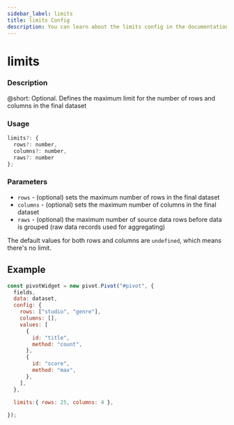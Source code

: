 ```yaml
---
sidebar_label: limits
title: limits Config
description: You can learn about the limits config in the documentation of the DHTMLX JavaScript Pivot library. Browse developer guides and API reference, try out code examples and live demos, and download a free 30-day evaluation version of DHTMLX Pivot.
---
```


# limits

### Description

@short: Optional. Defines the maximum limit for the number of rows and columns in the final dataset

### Usage

~~~jsx
limits?: {
  rows?: number,
  columns?: number,
  raws?: number
};
~~~

### Parameters

- `rows` - (optional) sets the maximum number of rows in the final dataset
- `columns` - (optional) sets the maximum number of columns in the final dataset
- `raws` - (optional) the maximum number of source data rows before data is grouped (raw data records used for aggregating) 

The default values for both rows and columns are `undefined`, which means there's no limit.

## Example

~~~jsx {19}
const pivotWidget = new pivot.Pivot("#pivot", {
  fields,
  data: dataset,
  config: {
    rows: ["studio", "genre"],
    columns: [],
    values: [
      {
        id: "title",
        method: "count",
      },
      {
        id: "score",
        method: "max",
      },
    ],
  },

  limits:{ rows: 25, columns: 4 },
  
});
~~~
